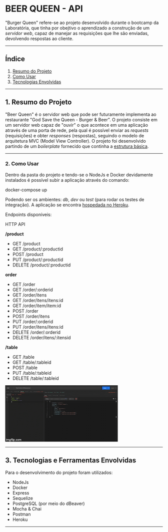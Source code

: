 # BEER QUEEN - API

"Burger Queen" refere-se ao projeto desenvolvido durante o bootcamp da Laboratória, que tinha por obejtivo o aprendizado a construção de um _servidor web_, capaz de manejar as requisições que lhe são enviadas, devolvendo respostas ao cliente. 


***
## Índice 
1. [Resumo do Projeto](#1-resumo-do-projeto)
2. [Como Usar](#2-como-usar)
3. [Tecnologias Envolvidas](#3-tecnologias-do-projeto)
***
## 1. Resumo do Projeto

"Beer Queen" é o servidor web que pode ser futuramente implementa ao restaurante "God Save the Queen - Burger & Beer". 
O projeto consiste em um servidor web capaz de "ouvir" o que acontece em uma aplicação através de uma porta de rede, pela qual é possível enviar as _requests_ (requisições) e obter _responses_ (respostas), seguindo o modelo de arquitetura MVC (Model View Controller).
O projeto foi desenvolvido partindo de um _boilerplate_ fornecido que continha a [estrutura básica](https://github.com/Laboratoria/SAP003-burger-queen-api).

***

### 2. Como Usar

Dentro da pasta do projeto e tendo-se o NodeJs e Docker devidamente instalados é possível subir a aplicação através do comando: 

   docker-compose up <ambiente>

Podendo ser os ambientes: _db_, _dev_ ou _test_ (para rodar os testes de integração). 
A aplicação se encontra 
[hospedada no Heroku](https://beer-queen.herokuapp.com). 

Endpoints disponíveis:

HTTP API

__/product__

* GET /product
* GET /product/:productid
* POST /product 
* PUT /product/:productid
* DELETE /product/:productid

__order__

* GET /order
* GET /order/:orderid
* GET /order/itens
* GET /order/itens/itens:id
* GET /order/item/item:id
* POST /order 
* POST /order/itens
* PUT /order/:orderid
* PUT /order/itens/itens:id
* DELETE /order/:orderid
* DELETE /order/itens/:itensid

__/table__

* GET /table
* GET /table/:tableid
* POST /table 
* PUT /table/:tableid
* DELETE /table/:tableid


![beer_queen](img/beer_queen.gif)

***
## 3. Tecnologias e Ferramentas Envolvidas

Para o desenvolvimento do projeto foram utilizados: 

* NodeJs
* Docker
* Express
* Sequelize
* PostgreSQL (por meio do dBeaver)
* Mocha & Chai
* Postman
* Heroku
***